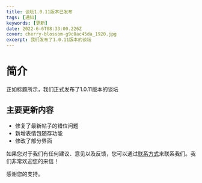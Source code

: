 ```yaml
---
title: 谈坛1.0.11版本已发布
tags: [通知]
keywords: [更新]
date: 2022-6-6T08:33:00.226Z
cover: cherry-blossom-g9c0ac45da_1920.jpg
excerpt: 我们发布了1.0.11版本的谈坛
---
```


# 简介

正如标题所示，我们正式发布了1.0.11版本的谈坛

## 主要更新内容

+ 修复了最新帖子的错位问题
+ 新增表情包随存功能
+ 修改了部分界面

如果您对于我们有任何建议、意见以及反馈，您可以通过[联系方式](/contact/)来联系我们。我们非常欢迎您的来信！

感谢您的支持。